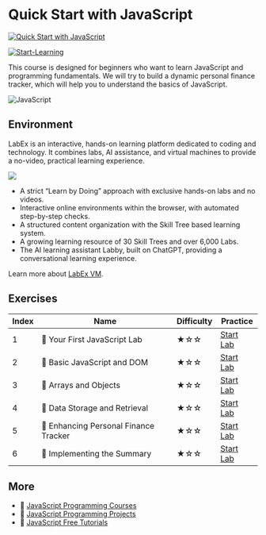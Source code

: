 # Quick Start with JavaScript

[![Quick Start with JavaScript](https://cover-creator.appbot.io/quick-start-with-javascript.png)](https://labex.io/courses/quick-start-with-javascript)

[![Start-Learning](https://img.shields.io/badge/Start-Learning-whitesmoke?style=for-the-badge)](https://labex.io/courses/quick-start-with-javascript)

This course is designed for beginners who want to learn JavaScript and programming fundamentals. We will try to build a dynamic personal finance tracker, which will help you to understand the basics of JavaScript.

![JavaScript](https://img.shields.io/badge/JavaScript-whitesmoke?style=for-the-badge&logo=javascript)


## Environment

LabEx is an interactive, hands-on learning platform dedicated to coding and technology. It combines labs, AI assistance, and virtual machines to provide a no-video, practical learning experience.

![](https://tutorial-screenshot.getvm.io/images/vm-1725247253.png)

- A strict “Learn by Doing” approach with exclusive hands-on labs and no videos.
- Interactive online environments within the browser, with automated step-by-step checks.
- A structured content organization with the Skill Tree based learning system.
- A growing learning resource of 30 Skill Trees and over 6,000 Labs.
- The AI learning assistant Labby, built on ChatGPT, providing a conversational learning experience.

Learn more about [LabEx VM](https://support.labex.io/using-labex/virtual-machine).

## Exercises

|   Index | Name                                  | Difficulty   | Practice                                                                                                                |
|---------|---------------------------------------|--------------|-------------------------------------------------------------------------------------------------------------------------|
|       1 | 📖 Your First JavaScript Lab          | ★☆☆          | <a target='_blank' href='https://labex.io/tutorials/your-first-javascript-lab-92948'>Start Lab</a>                      |
|       2 | 📖 Basic JavaScript and DOM           | ★☆☆          | <a target='_blank' href='https://labex.io/tutorials/javascript-basic-javascript-and-dom-290729'>Start Lab</a>           |
|       3 | 📖 Arrays and Objects                 | ★☆☆          | <a target='_blank' href='https://labex.io/tutorials/javascript-arrays-and-objects-290728'>Start Lab</a>                 |
|       4 | 📖 Data Storage and Retrieval         | ★☆☆          | <a target='_blank' href='https://labex.io/tutorials/javascript-data-storage-and-retrieval-290730'>Start Lab</a>         |
|       5 | 📖 Enhancing Personal Finance Tracker | ★☆☆          | <a target='_blank' href='https://labex.io/tutorials/javascript-enhancing-personal-finance-tracker-290731'>Start Lab</a> |
|       6 | 📖 Implementing the Summary           | ★☆☆          | <a target='_blank' href='https://labex.io/tutorials/javascript-implementing-the-summary-290732'>Start Lab</a>           |

## More

- 🔗 [JavaScript Programming Courses](https://github.com/labex-labs/awesome-programming-courses)
- 🔗 [JavaScript Programming Projects](https://github.com/labex-labs/awesome-programming-projects)
- 🔗 [JavaScript Free Tutorials](https://github.com/labex-labs/javascript-free-tutorials)

